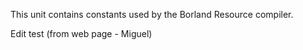 This unit contains constants used by the Borland Resource compiler.

Edit test (from web page - Miguel)